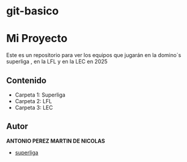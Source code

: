 # git-basico

# Mi Proyecto
Este es un repositorio para ver los equipos que jugarán en la domino´s superliga , en la LFL y en la LEC en 2025

## Contenido
- Carpeta 1: Superliga
- Carpeta 2: LFL
- Carpeta 3: LEC

## Autor
**ANTONIO PEREZ MARTIN DE NICOLAS**

- [superliga](https://superliga.lvp.global/)
